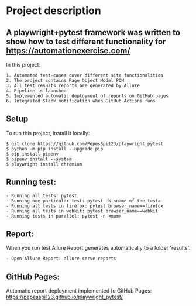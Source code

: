 # Project description
## A playwright+pytest framework was written to show how to test different functionality for https://automationexercise.com/
In this project:
```
1. Automated test-cases cover different site functionalities
2. The project contains Page Object Model POM
3. All test results reports are generated by Allure
4. Pipeline is launched
5. Implemented automatic deployment of reports on GitHub pages
6. Integrated Slack notification when GitHub Actions runs
```
## Setup
To run this project, install it locally:
```
$ git clone https://github.com/PepesSpi123/playwright_pytest
$ python -m pip install --upgrade pip
$ pip install pipenv
$ pipenv install --system
$ playwright install chromium 
```
## Running test:
```
- Running all tests: pytest
- Running one particular test: pytest -k <name of the test>
- Running all tests in firefox: pytest browser_name==firefox
- Running all tests in webkit: pytest browser_name==webkit
- Running tests in parallel: pytest -n <num>
```
## Report:
When you run test Allure Report generates automatically to a folder 'results'.
```
- Open Allure Report: allure serve reports
```
## GitHub Pages:
Automatic report deployment implemented to GitHub Pages: https://pepesspi123.github.io/playwright_pytest/


